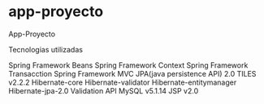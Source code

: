 app-proyecto
============

App-Proyecto

Tecnologias utilizadas

Spring Framework Beans
Spring Framework Context
Spring Framework Transacction
Spring Framework MVC
JPA(java persistence API) 2.0
TILES v2.2.2
Hibernate-core
Hibernate-validator
Hibernate-entitymanager
Hibernate-jpa-2.0
Validation API
MySQL v5.1.14
JSP v2.0

